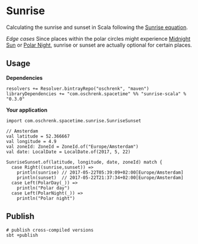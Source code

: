 # Sunrise

Calculating the sunrise and sunset in Scala following the [Sunrise equation](https://en.wikipedia.org/wiki/Sunrise_equation).

*Edge cases*
Since places within the polar circles might experience [Midnight Sun](https://en.wikipedia.org/wiki/Midnight_sun) or
 [Polar Night](https://en.wikipedia.org/wiki/Polar_night), sunrise or sunset are actually optional for certain places.

## Usage

**Dependencies**

```
resolvers += Resolver.bintrayRepo("oschrenk", "maven")
libraryDependencies += "com.oschrenk.spacetime" %% "sunrise-scala" % "0.3.0"
```

**Your application**

```
import com.oschrenk.spacetime.sunrise.SunriseSunset

// Amsterdam
val latitude = 52.366667
val longitude = 4.9
val zoneId: ZoneId = ZoneId.of("Europe/Amsterdam")
val date: LocalDate = LocalDate.of(2017, 5, 22)

SunriseSunset.of(latitude, longitude, date, zoneId) match {
  case Right((sunrise,sunset)) =>
    println(sunrise) // 2017-05-22T05:39:09+02:00[Europe/Amsterdam]
    println(sunset)  // 2017-05-22T21:37:34+02:00[Europe/Amsterdam]
  case Left(PolarDay(_)) =>
    println("Polar day")
  case Left(PolarNight(_)) =>
    println("Polar night")
```

## Publish

```
# publish cross-compiled versions
sbt +publish
```
